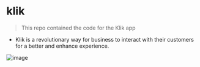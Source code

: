 # klik

> This repo contained the code for the Klik app 
- Klik is a revolutionary way for business to interact with their customers for a better and enhance experience.

![image](https://user-images.githubusercontent.com/18449347/98311206-d55e0500-1f9c-11eb-8665-89da6eb11acb.png)
